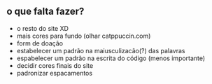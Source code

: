 ## o que falta fazer?
* o resto do site XD
* mais cores para fundo (olhar catppuccin.com)
* form de doação
* estabelecer um padrão na maiusculizacão(?) das palavras
* espabelecer um padrão na escrita do código (menos importante)
* decidir cores finais do site
* padronizar espacamentos
